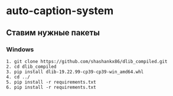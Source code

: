 # auto-caption-system

 ## Ставим нужные пакеты
 ### Windows
    1. git clone https://github.com/shashankx86/dlib_compiled.git
    2. cd dlib_compiled
    3. pip install dlib-19.22.99-cp39-cp39-win_amd64.whl
    4. cd ../
    5. pip install -r requirements.txt
    6. pip install -r requirements.txt
